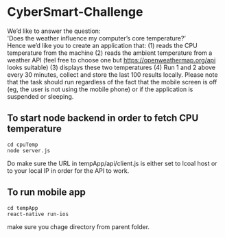# CyberSmart-Challenge

We’d like to answer the question:
<br>
'Does the weather influence my computer’s core temperature?’<br>
Hence we’d like you to create an application that:
(1) reads the CPU temperature from the machine
(2) reads the ambient temperature from a weather API (feel free to choose one but https://openweathermap.org/api looks suitable)
(3) displays these two temperatures
(4) Run 1 and 2 above every 30 minutes, collect and store the last 100 results locally. Please note that the task should run regardless of
the fact that the mobile screen is off (eg, the user is not using the mobile phone) or if the application is suspended or sleeping.

## To start node backend in order to fetch CPU temperature 
    cd cpuTemp
    node server.js
    
 Do make sure the URL in 
    tempApp/api/client.js 
is either set to lcoal host or to your local IP in order for the API to work. 
    
## To run mobile app 
    cd tempApp
    react-native run-ios
 
 make sure you chage directory from parent folder.
 

    


